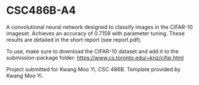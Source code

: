 # CSC486B-A4

A convolutional neural network designed to classify images in the CIFAR-10 imageset. Achieves an accuracy of 0.7159 with parameter tuning. These results are detailed in the short report (see report.pdf).

To use, make sure to download the CIFAR-10 dataset and add it to the submission-package folder: https://www.cs.toronto.edu/~kriz/cifar.html

Project submitted for Kwang Moo Yi, CSC 486B. Template provided by Kwang Moo Yi.